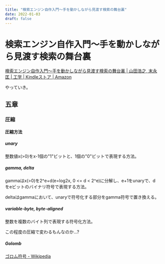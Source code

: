 ```yaml
---
title: "検索エンジン自作入門～手を動かしながら見渡す検索の舞台裏"
date: 2022-01-03
draft: false
---
```

# 検索エンジン自作入門～手を動かしながら見渡す検索の舞台裏



[検索エンジン自作入門～手を動かしながら見渡す検索の舞台裏 | 山田浩之, 末永匡 | 工学 | Kindleストア | Amazon](https://www.amazon.co.jp/dp/B00NUZ32MU/ref=dp-kindle-redirect?_encoding=UTF8&btkr=1)



やっていき。



## 五章



### 圧縮



#### 圧縮方法



##### unary



整数値x(>0)をx-1個の"1"ビットと、1個の"0"ビットで表現する方法。



##### gamma, delta



gammaはx(>0)を2^e+d(e=log2x, 0 <= d < 2^e)に分解し、e+1をunaryで、dをeビットのバイナリ符号で表現する方法。



deltaはgammaにおいて、unaryで符号化する部分をgamma符号で置き換える。



##### variable-byte, byte-aligned



整数を複数のバイト列で表現する符号化方法。



この程度の圧縮で変わるもんなのか...?



##### Golomb



[ゴロム符号 - Wikipedia](https://ja.wikipedia.org/wiki/%E3%82%B4%E3%83%AD%E3%83%A0%E7%AC%A6%E5%8F%B7)
